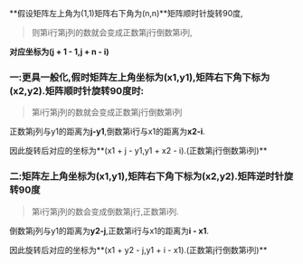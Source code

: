  **假设矩阵左上角为(1,1)矩阵右下角为(n,n)**矩阵顺时针旋转90度,

> 则第i行第j列的数就会变成正数第j行倒数第i列,

**对应坐标为(j + 1 - 1,j + n - i)**

### 一:更具一般化,假时矩阵左上角坐标为(x1,y1),矩阵右下角下标为(x2,y2).矩阵顺时针旋转90度时:

>  第i行第j列的数就会变成正数第j行倒数第i列

正数第j列与y1的距离为**j-y1**,倒数第i行与x1的距离为**x2-i**.

因此旋转后对应的坐标为**(x1 + j - y1,y1 + x2 - i).(正数第j行倒数第i列)**

### 二:矩阵左上角坐标为(x1,y1),矩阵右下角下标为(x2,y2).矩阵逆时针旋转90度

> 第i行第j列的数会变成倒数第j行,正数第i列.

倒数第j列与y1的距离为**y2-j**,正数第i行与x1的距离为**i - x1**.

因此旋转后对应的坐标为**(x1 + y2 - j,y1 + i - x1).(正数第j行倒数第i列)**
